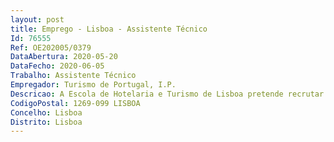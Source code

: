```yaml
--- 
layout: post
title: Emprego - Lisboa - Assistente Técnico
Id: 76555
Ref: OE202005/0379
DataAbertura: 2020-05-20
DataFecho: 2020-06-05
Trabalho: Assistente Técnico
Empregador: Turismo de Portugal, I.P.
Descricao: A Escola de Hotelaria e Turismo de Lisboa pretende recrutar em regime de mobilidade interna um assistente técnico para desempenhar funções na área administrativa na secretaria de alunos, nomeadamente   Organização, manutenção e arquivo dos processos de formandos garantindo a atualização dos indicadores físicos   Receção de inscrições e matrículas, a ser faturadas e cobradas pela área Administrativa e Financeira   Emissão de declarações, certificados e diplomas   Elaboração de pautas   Atendimento a alunos, professores, funcionários   Garantir a abertura e fecho diário da caixa e entregar a receita do dia na contabilidade   Atendimento ao público e telefónico em português e inglês   Execução de atividades de secretariado   Prestação de informação diversa.
CodigoPostal: 1269-099 LISBOA
Concelho: Lisboa
Distrito: Lisboa
--- 
```

